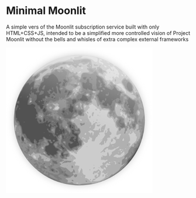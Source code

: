 
# Minimal Moonlit
A simple vers of the Moonlit subscription service built with only HTML+CSS+JS, intended to be a simplified more controlled vision of Project Moonlit without the bells and whisles of extra complex external frameworks

<img src="https://github.com/NaxeCode/minimal-moonlit-prototype/blob/main/images/moonlit-logo.png" width="400">
